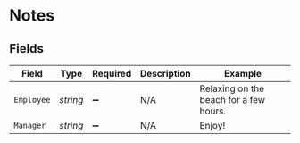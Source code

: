 # Notes


## Fields

| Field                                  | Type                                   | Required                               | Description                            | Example                                |
| -------------------------------------- | -------------------------------------- | -------------------------------------- | -------------------------------------- | -------------------------------------- |
| `Employee`                             | *string*                               | :heavy_minus_sign:                     | N/A                                    | Relaxing on the beach for a few hours. |
| `Manager`                              | *string*                               | :heavy_minus_sign:                     | N/A                                    | Enjoy!                                 |